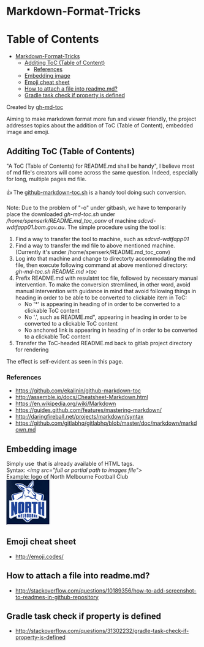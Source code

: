 # Markdown-Format-Tricks

Table of Contents
=================

  * [Markdown-Format-Tricks](#markdown-format-tricks)
    * [Additing ToC (Table of Content)](#additing-toc-table-of-content)
      * [References](#references)
    * [Embedding image](#embedding-image)
    * [Emoji cheat sheet](#emoji-cheat-sheet)
    * [How to attach a file into readme.md?](#how-to-attach-a-file-into-readmemd)
    * [Gradle task check if property is defined](#gradle-task-check-if-property-is-defined)

Created by [gh-md-toc](https://github.com/ekalinin/github-markdown-toc)

Aiming to make markdown format more fun and viewer friendly, the project addresses topics about the addition of ToC (Table of Content), embedded image and emoji.

## Additing ToC (Table of Contents)
"A ToC (Table of Contents) for README.md shall be handy", I believe most of md file's creators will come across the same question. Indeed, especially for long, multiple pages md file.<br/><br/>
:thumbsup: The <a href="https://github.com/ekalinin/github-markdown-toc">github-markdown-toc.sh</a> is a handy tool doing such conversion.<br/><br/> 
Note: Due to the problem of "-o" under gitbash, we have to temporarily place the downloaded _gh-md-toc.sh_ under _/home/spenserk/README.md_toc_conv_ of machine _sdcvd-wdtfapp01.bom.gov.au_.
The simple procedure using the tool is:
   1. Find a way to transfer the tool to machine, such as _sdcvd-wdtfapp01_
   1. Find a way to transfer the md file to above mentioned machine. (Currently it's under /home/spenserk/README.md_toc_conv)
   1. Log into that machine and change to directorty accommodating the md file, then execute following command at above mentioned directory:   
      _gh-md-toc.sh README.md >toc_
   1. Prefix README.md with resulatnt toc file, followed by necessary manual intervention. To make the conversion stremlined, in other word, avoid manual intervention with guidance in mind that avoid following things in heading in order to be able to be converted to clickable item in ToC:   
      * No '*' is appearing in heading of in order to be converted to a clickable ToC content
      * No '.', such as README.md", appearing in heading in order to be converted to a clickable ToC content 
      * No anchored link is appearing in heading of in order to be converted to a clickable ToC content
   1. Transfer the ToC-headed README.md back to gitlab project directory for rendering 

The effect is self-evident as seen in this page.

### References
* https://github.com/ekalinin/github-markdown-toc
* http://assemble.io/docs/Cheatsheet-Markdown.html
* https://en.wikipedia.org/wiki/Markdown
* https://guides.github.com/features/mastering-markdown/
* http://daringfireball.net/projects/markdown/syntax
* https://github.com/gitlabhq/gitlabhq/blob/master/doc/markdown/markdown.md
   
## Embedding image
   Simply use <img> that is already available of HTML tags.<br/>
   Syntax: _&lt;img src="full or partial path to images file"&gt;_<br/>
   Example: logo of North Melbourne Football Club<br/> <img src="image/nmfc-logo.jpg" alt="logo of North Melbourne Football Club">
## Emoji cheat sheet  
   * http://emoji.codes/
   
## How to attach a file into readme.md?
   * http://stackoverflow.com/questions/10189356/how-to-add-screenshot-to-readmes-in-github-repository

## Gradle task check if property is defined 
   * http://stackoverflow.com/questions/31302232/gradle-task-check-if-property-is-defined   
